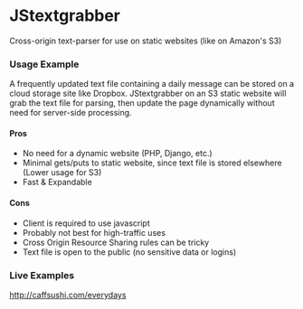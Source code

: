 # JStextgrabber
Cross-origin text-parser for use on static websites (like on Amazon's S3)
### Usage Example
A frequently updated text file containing a daily message can be stored on a cloud storage site like Dropbox. JStextgrabber on an S3 static website will grab the text file for parsing, then update the page dynamically without need for server-side processing.
#### Pros
* No need for a dynamic website (PHP, Django, etc.)
* Minimal gets/puts to static website, since text file is stored elsewhere (Lower usage for S3)
* Fast & Expandable
#### Cons
* Client is required to use javascript
* Probably not best for high-traffic uses
* Cross Origin Resource Sharing rules can be tricky
* Text file is open to the public (no sensitive data or logins)

### Live Examples
http://caffsushi.com/everydays
